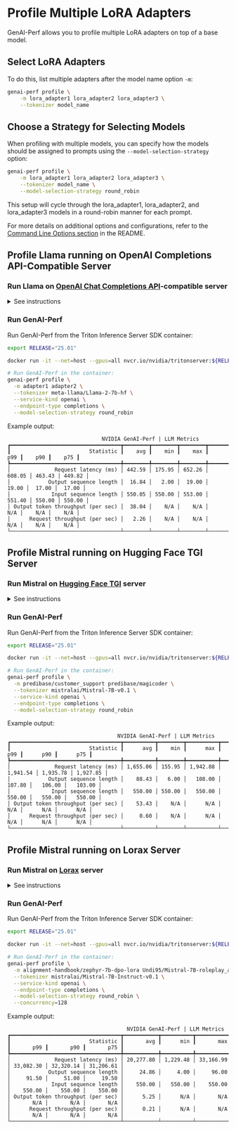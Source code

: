 <!--
Copyright (c) 2024-2025, NVIDIA CORPORATION & AFFILIATES. All rights reserved.

Redistribution and use in source and binary forms, with or without
modification, are permitted provided that the following conditions
are met:
 * Redistributions of source code must retain the above copyright
   notice, this list of conditions and the following disclaimer.
 * Redistributions in binary form must reproduce the above copyright
   notice, this list of conditions and the following disclaimer in the
   documentation and/or other materials provided with the distribution.
 * Neither the name of NVIDIA CORPORATION nor the names of its
   contributors may be used to endorse or promote products derived
   from this software without specific prior written permission.

THIS SOFTWARE IS PROVIDED BY THE COPYRIGHT HOLDERS ``AS IS'' AND ANY
EXPRESS OR IMPLIED WARRANTIES, INCLUDING, BUT NOT LIMITED TO, THE
IMPLIED WARRANTIES OF MERCHANTABILITY AND FITNESS FOR A PARTICULAR
PURPOSE ARE DISCLAIMED.  IN NO EVENT SHALL THE COPYRIGHT OWNER OR
CONTRIBUTORS BE LIABLE FOR ANY DIRECT, INDIRECT, INCIDENTAL, SPECIAL,
EXEMPLARY, OR CONSEQUENTIAL DAMAGES (INCLUDING, BUT NOT LIMITED TO,
PROCUREMENT OF SUBSTITUTE GOODS OR SERVICES; LOSS OF USE, DATA, OR
PROFITS; OR BUSINESS INTERRUPTION) HOWEVER CAUSED AND ON ANY THEORY
OF LIABILITY, WHETHER IN CONTRACT, STRICT LIABILITY, OR TORT
(INCLUDING NEGLIGENCE OR OTHERWISE) ARISING IN ANY WAY OUT OF THE USE
OF THIS SOFTWARE, EVEN IF ADVISED OF THE POSSIBILITY OF SUCH DAMAGE.
-->

# Profile Multiple LoRA Adapters
GenAI-Perf allows you to profile multiple LoRA adapters on top of a base model.

## Select LoRA Adapters
To do this, list multiple adapters after the model name option `-m`:

```bash
genai-perf profile \
    -m lora_adapter1 lora_adapter2 lora_adapter3 \
    --tokenizer model_name
```

## Choose a Strategy for Selecting Models
When profiling with multiple models, you can specify how the models should be
assigned to prompts using the `--model-selection-strategy` option:

```bash
genai-perf profile \
    -m lora_adapter1 lora_adapter2 lora_adapter3 \
    --tokenizer model_name \
    --model-selection-strategy round_robin
```

This setup will cycle through the lora_adapter1, lora_adapter2, and
lora_adapter3 models in a round-robin manner for each prompt.

For more details on additional options and configurations, refer to the
[Command Line Options section](../README.md#command-line-options) in the README.

## Profile Llama running on OpenAI Completions API-Compatible Server <a id="openai"></a>

### Run Llama on [OpenAI Chat Completions API](https://platform.openai.com/docs/api-reference/chat)-compatible server

<details>
<summary>See instructions</summary>

Download the adapters:

```bash
python3
from huggingface_hub import snapshot_download
lora_path = snapshot_download(repo_id="yard1/llama-2-7b-sql-lora-test")
lora_path_2 = snapshot_download(repo_id="monsterapi/llama2-code-generation")
```
Run the vLLM inference server:

```bash
docker run -it --net=host --rm --gpus=all \
    -v ~/.cache/huggingface:/root/.cache/huggingface \
    vllm/vllm-openai:latest \
    --model meta-llama/Llama-2-7b-hf \
    --dtype float16 \
    --max-model-len 1024 \
    --lora-modules \
    adapter1=/root/.cache/huggingface/hub/models--monsterapi--llama2-code-generation/snapshots/${SNAPSHOT_ID}/  \
    adapter2=/root/.cache/huggingface/hub/models--yard1-llama-2-7b-sql-lora-test/snapshots/${SNAPSHOT_ID}/ \
    --enable-lora
```

</details>

### Run GenAI-Perf

Run GenAI-Perf from the Triton Inference Server SDK container:

```bash
export RELEASE="25.01"

docker run -it --net=host --gpus=all nvcr.io/nvidia/tritonserver:${RELEASE}-py3-sdk

# Run GenAI-Perf in the container:
genai-perf profile \
  -m adapter1 adapter2 \
  --tokenizer meta-llama/Llama-2-7b-hf \
  --service-kind openai \
  --endpoint-type completions \
  --model-selection-strategy round_robin
```

Example output:

```
                              NVIDIA GenAI-Perf | LLM Metrics
┏━━━━━━━━━━━━━━━━━━━━━━━━━━━━━━━━━━━┳━━━━━━━━┳━━━━━━━━┳━━━━━━━━┳━━━━━━━━┳━━━━━━━━┳━━━━━━━━┓
┃                         Statistic ┃    avg ┃    min ┃    max ┃    p99 ┃    p90 ┃    p75 ┃
┡━━━━━━━━━━━━━━━━━━━━━━━━━━━━━━━━━━━╇━━━━━━━━╇━━━━━━━━╇━━━━━━━━╇━━━━━━━━╇━━━━━━━━╇━━━━━━━━┩
│              Request latency (ms) │ 442.59 │ 175.95 │ 652.26 │ 608.05 │ 463.43 │ 449.82 │
│            Output sequence length │  16.84 │   2.00 │  19.00 │  19.00 │  17.00 │  17.00 │
│             Input sequence length │ 550.05 │ 550.00 │ 553.00 │ 551.40 │ 550.00 │ 550.00 │
│ Output token throughput (per sec) │  38.04 │    N/A │    N/A │    N/A │    N/A │    N/A │
│      Request throughput (per sec) │   2.26 │    N/A │    N/A │    N/A │    N/A │    N/A │
└───────────────────────────────────┴────────┴────────┴────────┴────────┴────────┴────────┘
```

## Profile Mistral running on Hugging Face TGI Server <a id="tgi"></a>

### Run Mistral on [Hugging Face TGI](https://huggingface.co/docs/text-generation-inference/en/conceptual/lora) server

<details>
<summary>See instructions</summary>

Run the TGI  server:

```bash
mkdir data
model=mistralai/Mistral-7B-v0.1
volume=$PWD/data

docker run \
    --gpus all \
    --shm-size 1g \
    -p 8000:80 \
    -v $volume:/data \
    --env "HUGGING_FACE_HUB_TOKEN=$HF_TOKEN" \
    ghcr.io/huggingface/text-generation-inference:2.1.1 \
    --model-id $model \
    --lora-adapters=predibase/customer_support,predibase/magicoder
```

</details>

### Run GenAI-Perf

Run GenAI-Perf from the Triton Inference Server SDK container:

```bash
export RELEASE="25.01"

docker run -it --net=host --gpus=all nvcr.io/nvidia/tritonserver:${RELEASE}-py3-sdk

# Run GenAI-Perf in the container:
genai-perf profile \
  -m predibase/customer_support predibase/magicoder \
  --tokenizer mistralai/Mistral-7B-v0.1 \
  --service-kind openai \
  --endpoint-type completions \
  --model-selection-strategy round_robin
```

Example output:

```
                                   NVIDIA GenAI-Perf | LLM Metrics
┏━━━━━━━━━━━━━━━━━━━━━━━━━━━━━━━━━━━┳━━━━━━━━━━┳━━━━━━━━┳━━━━━━━━━━┳━━━━━━━━━━┳━━━━━━━━━━┳━━━━━━━━━━┓
┃                         Statistic ┃      avg ┃    min ┃      max ┃      p99 ┃      p90 ┃      p75 ┃
┡━━━━━━━━━━━━━━━━━━━━━━━━━━━━━━━━━━━╇━━━━━━━━━━╇━━━━━━━━╇━━━━━━━━━━╇━━━━━━━━━━╇━━━━━━━━━━╇━━━━━━━━━━┩
│              Request latency (ms) │ 1,655.06 │ 155.95 │ 1,942.88 │ 1,941.54 │ 1,935.78 │ 1,927.85 │
│            Output sequence length │    88.43 │   6.00 │   108.00 │   107.80 │   106.00 │   103.00 │
│             Input sequence length │   550.00 │ 550.00 │   550.00 │   550.00 │   550.00 │   550.00 │
│ Output token throughput (per sec) │    53.43 │    N/A │      N/A │      N/A │      N/A │      N/A │
│      Request throughput (per sec) │     0.60 │    N/A │      N/A │      N/A │      N/A │      N/A │
└───────────────────────────────────┴──────────┴────────┴──────────┴──────────┴──────────┴──────────┘
```

## Profile Mistral running on Lorax Server <a id="lorax"></a>

### Run Mistral on [Lorax](https://github.com/predibase/lorax) server

<details>
<summary>See instructions</summary>

Run the TGI  server:

```bash
mkdir data
model=mistralai/Mistral-7B-Instruct-v0.1
volume=$PWD/data

docker run \
    --gpus all \
    --shm-size 1g \
    -p 8000:80 \
    -v $volume:/data \
    --env "HUGGING_FACE_HUB_TOKEN=$HF_TOKEN" \
     ghcr.io/predibase/lorax:main \
    --model-id $model
```

</details>

### Run GenAI-Perf

Run GenAI-Perf from the Triton Inference Server SDK container:

```bash
export RELEASE="25.01"

docker run -it --net=host --gpus=all nvcr.io/nvidia/tritonserver:${RELEASE}-py3-sdk

# Run GenAI-Perf in the container:
genai-perf profile \
  -m alignment-handbook/zephyr-7b-dpo-lora Undi95/Mistral-7B-roleplay_alpaca-lora \
  --tokenizer mistralai/Mistral-7B-Instruct-v0.1 \
  --service-kind openai \
  --endpoint-type completions \
  --model-selection-strategy round_robin \
  --concurrency=128
```

Example output:

```
                                      NVIDIA GenAI-Perf | LLM Metrics
┏━━━━━━━━━━━━━━━━━━━━━━━━━━━━━━━━━━━┳━━━━━━━━━━━┳━━━━━━━━━━┳━━━━━━━━━━━┳━━━━━━━━━━━┳━━━━━━━━━━━┳━━━━━━━━━━━┓
┃                         Statistic ┃       avg ┃      min ┃       max ┃       p99 ┃       p90 ┃       p75 ┃
┡━━━━━━━━━━━━━━━━━━━━━━━━━━━━━━━━━━━╇━━━━━━━━━━━╇━━━━━━━━━━╇━━━━━━━━━━━╇━━━━━━━━━━━╇━━━━━━━━━━━╇━━━━━━━━━━━┩
│              Request latency (ms) │ 20,277.80 │ 1,229.48 │ 33,166.99 │ 33,082.30 │ 32,320.14 │ 31,206.61 │
│            Output sequence length │     24.86 │     4.00 │     96.00 │     91.50 │     51.00 │     19.50 │
│             Input sequence length │    550.00 │   550.00 │    550.00 │    550.00 │    550.00 │    550.00 │
│ Output token throughput (per sec) │      5.25 │      N/A │       N/A │       N/A │       N/A │       N/A │
│      Request throughput (per sec) │      0.21 │      N/A │       N/A │       N/A │       N/A │       N/A │
└───────────────────────────────────┴───────────┴──────────┴───────────┴───────────┴───────────┴───────────┘
```